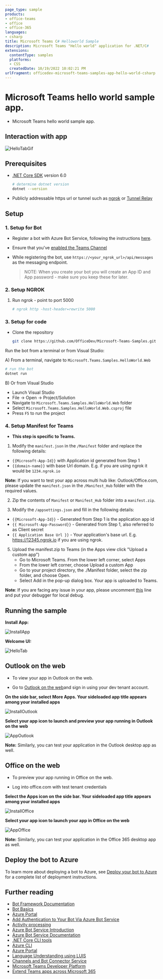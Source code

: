 ```yaml
---
page_type: sample
products:
- office-teams
- office
- office-365
languages:
- csharp
title: Microsoft Teams C# Helloworld Sample
description: Microsoft Teams "Hello world" application for .NET/C#
extensions:
  contentType: samples
  platforms:
  - CSS
  createdDate: 10/19/2022 10:02:21 PM
urlFragment: officedev-microsoft-teams-samples-app-hello-world-csharp
---
```


# Microsoft Teams hello world sample app.

- Microsoft Teams hello world sample app.

## Interaction with app

![HelloTabGif](Microsoft.Teams.Samples.HelloWorld.Web/Images/AppHelloWorldGif.gif)

## Prerequisites

- [.NET Core SDK](https://dotnet.microsoft.com/download) version 6.0

  ```bash
  # determine dotnet version
  dotnet --version
  ```
- Publicly addressable https url or tunnel such as [ngrok](https://ngrok.com/) or [Tunnel Relay](https://github.com/OfficeDev/microsoft-teams-tunnelrelay)

## Setup

### 1. Setup for Bot
- Register a bot with Azure Bot Service, following the instructions [here](https://docs.microsoft.com/en-us/azure/bot-service/bot-service-quickstart-registration?view=azure-bot-service-3.0).

- Ensure that you've [enabled the Teams Channel](https://docs.microsoft.com/en-us/azure/bot-service/channel-connect-teams?view=azure-bot-service-4.0)

- While registering the bot, use `https://<your_ngrok_url>/api/messages` as the messaging endpoint.
    > NOTE: When you create your bot you will create an App ID and App password - make sure you keep these for later.

### 2. Setup NGROK
1) Run ngrok - point to port 5000

    ```bash
    # ngrok http -host-header=rewrite 5000
    ```
### 3. Setup for code
- Clone the repository

    ```bash
    git clone https://github.com/OfficeDev/Microsoft-Teams-Samples.git
    ```
 Run the bot from a terminal or from Visual Studio:

  A) From a terminal, navigate to `Microsoft.Teams.Samples.HelloWorld.Web`

  ```bash
  # run the bot
  dotnet run
  ```

  B) Or from Visual Studio

  - Launch Visual Studio
  - File -> Open -> Project/Solution
  - Navigate to `Microsoft.Teams.Samples.HelloWorld.Web` folder
  - Select `Microsoft.Teams.Samples.HelloWorld.Web.csproj` file
  - Press `F5` to run the project   


### 4. Setup Manifest for Teams

- **This step is specific to Teams.**

1) Modify the `manifest.json` in the `/Manifest` folder and replace the following details:
  - `{{Microsoft-App-Id}}` with Application id generated from Step 1
  - `{{domain-name}}` with base Url domain. E.g. if you are using ngrok it would be `1234.ngrok.io`

  **Note:** If you want to test your app across multi hub like: Outlook/Office.com, please update the `manifest.json` in the `/Manifest_Hub` folder with the required values.

2) Zip the contents of `Manifest` or `Manifest_Hub` folder into a `manifest.zip`.

3) Modify the `/appsettings.json` and fill in the following details:
  - `{{Microsoft-App-Id}}` - Generated from Step 1 is the application app id
  - `{{ Microsoft-App-Password}}` - Generated from Step 1, also referred to as Client secret
  - `{{ Application Base Url }}` - Your application's base url. E.g. https://12345.ngrok.io if you are using ngrok.
  
5) Upload the manifest.zip to Teams (in the Apps view click "Upload a custom app")
   - Go to Microsoft Teams. From the lower left corner, select Apps
   - From the lower left corner, choose Upload a custom App
   - Go to your project directory, the ./Manifest folder, select the zip folder, and choose Open.
   - Select Add in the pop-up dialog box. Your app is uploaded to Teams.

**Note**: If you are facing any issue in your app, please uncomment [this](https://github.com/OfficeDev/Microsoft-Teams-Samples/blob/main/samples/app-hello-world/csharp/Microsoft.Teams.Samples.HelloWorld.Web/AdapterWithErrorHandler.cs#L24) line and put your debugger for local debug.

## Running the sample

**Install App:**

![InstallApp](Microsoft.Teams.Samples.HelloWorld.Web/Images/Install.png)

**Welcome UI:**

![HelloTab](Microsoft.Teams.Samples.HelloWorld.Web/Images/HelloTab.png)

## Outlook on the web

- To view your app in Outlook on the web.

- Go to [Outlook on the web](https://outlook.office.com/mail/)and sign in using your dev tenant account.

**On the side bar, select More Apps. Your sideloaded app title appears among your installed apps**

![InstallOutlook](Microsoft.Teams.Samples.HelloWorld.Web/Images/InstallOutlook.png)

**Select your app icon to launch and preview your app running in Outlook on the web**

![AppOutlook](Microsoft.Teams.Samples.HelloWorld.Web/Images/AppOutlook.png)

**Note:** Similarly, you can test your application in the Outlook desktop app as well.

## Office on the web

- To preview your app running in Office on the web.

- Log into office.com with test tenant credentials

**Select the Apps icon on the side bar. Your sideloaded app title appears among your installed apps**

![InstallOffice](Microsoft.Teams.Samples.HelloWorld.Web/Images/InstallOffice.png)

**Select your app icon to launch your app in Office on the web**

![AppOffice](Microsoft.Teams.Samples.HelloWorld.Web/Images/AppOffice.png) 

**Note:** Similarly, you can test your application in the Office 365 desktop app as well.

## Deploy the bot to Azure

To learn more about deploying a bot to Azure, see [Deploy your bot to Azure](https://aka.ms/azuredeployment) for a complete list of deployment instructions.

## Further reading

- [Bot Framework Documentation](https://docs.botframework.com)
- [Bot Basics](https://docs.microsoft.com/azure/bot-service/bot-builder-basics?view=azure-bot-service-4.0)
- [Azure Portal](https://portal.azure.com)
- [Add Authentication to Your Bot Via Azure Bot Service](https://docs.microsoft.com/en-us/azure/bot-service/bot-builder-authentication?view=azure-bot-service-4.0&tabs=csharp)
- [Activity processing](https://docs.microsoft.com/en-us/azure/bot-service/bot-builder-concept-activity-processing?view=azure-bot-service-4.0)
- [Azure Bot Service Introduction](https://docs.microsoft.com/azure/bot-service/bot-service-overview-introduction?view=azure-bot-service-4.0)
- [Azure Bot Service Documentation](https://docs.microsoft.com/azure/bot-service/?view=azure-bot-service-4.0)
- [.NET Core CLI tools](https://docs.microsoft.com/en-us/dotnet/core/tools/?tabs=netcore2x)
- [Azure CLI](https://docs.microsoft.com/cli/azure/?view=azure-cli-latest)
- [Azure Portal](https://portal.azure.com)
- [Language Understanding using LUIS](https://docs.microsoft.com/en-us/azure/cognitive-services/luis/)
- [Channels and Bot Connector Service](https://docs.microsoft.com/en-us/azure/bot-service/bot-concepts?view=azure-bot-service-4.0)
- [Microsoft Teams Developer Platform](https://docs.microsoft.com/en-us/microsoftteams/platform/)
- [Extend Teams apps across Microsoft 365](https://learn.microsoft.com/en-us/microsoftteams/platform/m365-apps/overview)